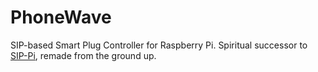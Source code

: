 # PhoneWave

SIP-based Smart Plug Controller for Raspberry Pi. Spiritual successor to [SIP-Pi](https://github.com/KawaiiFiveO/SIP-Pi), remade from the ground up.